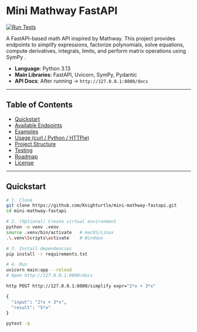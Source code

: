 # Mini Mathway FastAPI

[![Run Tests](https://github.com/Knighturtle/mini-mathway-fastapi/actions/workflows/test.yml/badge.svg)](https://github.com/Knighturtle/mini-mathway-fastapi/actions/workflows/test.yml)

A FastAPI-based math API inspired by Mathway.
This project provides endpoints to simplify expressions, factorize polynomials, solve equations, compute derivatives, integrals, limits, and perform matrix operations using SymPy
.

- **Language**: Python 3.13  
- **Main Libraries**: FastAPI, Uvicorn, SymPy, Pydantic  
- **API Docs**: After running → `http://127.0.0.1:8000/docs`

---

## Table of Contents

- [Quickstart](#quickstart)
- [Available Endpoints](#available-endpoints)
- [Examples](#examples)
- [Usage (curl / Python / HTTPie)](#usage-curl--python--httpie)
- [Project Structure](#project-structure)
- [Testing](#testing)
- [Roadmap](#roadmap)
- [License](#license)

---

## Quickstart

```bash
# 1. Clone
git clone https://github.com/Knighturtle/mini-mathway-fastapi.git
cd mini-mathway-fastapi

# 2. (Optional) Create virtual environment
python -m venv .venv
source .venv/bin/activate   # macOS/Linux
.\.venv\Scripts\activate    # Windows

# 3. Install dependencies
pip install -r requirements.txt

# 4. Run
uvicorn main:app --reload
# Open http://127.0.0.1:8000/docs

http POST http://127.0.0.1:8000/simplify expr="2*x + 3*x"

{
  "input": "2*x + 3*x",
  "result": "5*x"
}

pytest -q
